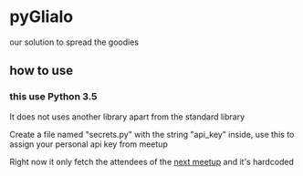 # pyGlialo
our solution to spread the goodies

## how to use
### this use Python 3.5
It does not uses another library apart from the standard library

Create a file named "secrets.py" with the string "api_key" inside, use this to assign your personal api key from meetup

Right now it only fetch the attendees of the [next meetup](http://www.meetup.com/it/Python-Milano/events/226276326/) and it's hardcoded
